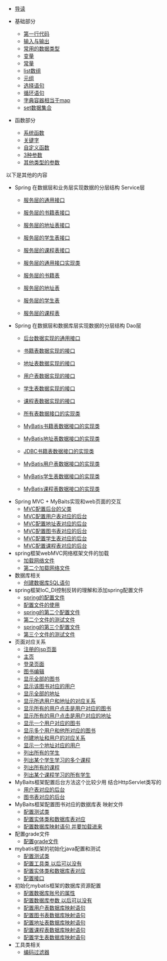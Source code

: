 
* [导读](README.md)

* 基础部分
    * [第一行代码](Hello.py)
    * [输入与输出](ioTest.py)
    * [常用的数据类型](dataTypeTest.py)
    * [变量](const.py)
    * [常量](variable.py)
    * [list数组](listTest.py)
    * [元组](tupleTest.py)
    * [选择语句](ifTest.py)
    * [循环语句](loopTest.py)
    * [字典容器相当于map](dictTest.py)
    * [set数据集合](setTest.py)
* 函数部分
   * [系统函数](build_in_function.py)
   * [关键字](python_keys.py)
   * [自定义函数](self_definition_function.py)
   * [3种参数](h6/h6_arguments.py)
   * [其他类型的参数](h7/h7_arguments.py)



以下是其他的内容
* Spring 在数据层和业务层实现数据的分层结构  Service层
    * [服务层的通用接口](src/main/java/service/GenericService.java)	
    * [服务层的书籍表接口](src/main/java/service/BookService.java)	
    * [服务层的地址表接口](src/main/java/service/AddressService.java)	
    * [服务层的学生表接口](src/main/java/service/StudentService.java)	
    * [服务层的课程表接口](src/main/java/service/CourseService.java)	
    
    * [服务层的通用接口实现类](src/main/java/service/impl/GenericServiceImpl.java)	
    * [服务层的书籍表](src/main/java/service/impl/BookServiceImpl.java)	
    * [服务层的地址表](src/main/java/service/impl/AddressServiceImpl.java)	
    * [服务层的学生表](src/main/java/service/impl/StudentServiceImpl.java)	
    * [服务层的课程表](src/main/java/service/impl/CourseServiceImpl.java)	
* Spring 在数据层和数据库层实现数据的分层结构 Dao层
    * [后台数据实现的通用接口](src/main/java/dao/GenericDao.java)	
    * [书籍表数据实现的接口](src/main/java/dao/BookDao.java)	
    * [地址表数据实现的接口](src/main/java/dao/AddressDao.java)	
    * [用户表数据实现的接口](src/main/java/dao/UserDao.java)	
    * [学生表数据实现的接口](src/main/java/dao/StudentDao.java)	
    * [课程表数据实现的接口](src/main/java/dao/CourseDao.java)	
    
    * [所有表数据接口的实现类](src/main/java/dao/impl/GenericDaoImpl.java)	
    * [MyBatis书籍表数据接口的实现类](src/main/java/dao/impl/BookDaoImpl.java)	
    * [MyBatis地址表数据接口的实现类](src/main/java/dao/impl/AddressDaoImpl.java)	
    * [JDBC书籍表数据接口的实现类](src/main/java/dao/impl/JDBCBookDaoImpl.java)	
    * [MyBatis用户表数据接口的实现类](src/main/java/dao/impl/UserDaoImpl.java)	
    * [MyBatis学生表数据接口的实现类](src/main/java/dao/impl/StudentDaoImpl.java)	
    * [MyBatis课程表数据接口的实现类](src/main/java/dao/impl/CourseDaoImpl.java)	
* Spring MVC + MyBaits实现和web页面的交互
    * [MVC配置后台的父类](src/main/java/controller/BaseController.java)	
    * [MVC配置用户表对应的后台](src/main/java/controller/UserController.java)	
    * [MVC配置地址表对应的后台](src/main/java/controller/AddressController.java)	
    * [MVC配置图书表对应的后台](src/main/java/controller/BookController.java)	  
    * [MVC配置学生表对应的后台](src/main/java/controller/StudentController.java)	  
    * [MVC配置课程表对应的后台](src/main/java/controller/CourseController.java)	  
* spring框架webMVC网络框架文件的加载
  * [加载网络文件](src/main/webapp/WEB-INF/web.xml)  
  * [第二个加载网络文件](src/main/webapp/WEB-INF/web-servlet.xml)  
* 数据库相关     
    * [创建数据库SQL语句](sql/db.sql)	
* spring框架IoC_DI控制反转的理解和添加spring配置文件
   * [spring的配置文件](src/main/resources/applicationContext.xml)	
   * [配置文件的使用](src/main/java/ioc/c/Test.java)	 
   * [spring的第二个配置文件](src/main/resources/beans.xml)	
   * [第二个文件的测试文件](src/main/java/ioc/spring/Test.java)	 
   * [spring的第三个配置文件](src/main/resources/test.xml)	
   * [第三个文件的测试文件](src/main/java/ioc/spring/Calculator.java)	
* 页面对应关系
  * [注册的jsp页面](src/main/webapp/sign_up.jsp)	    
  * [主页](src/main/webapp/home.jsp)	    
  * [登录页面](src/main/webapp/index.jsp)	    
  * [图书编辑](src/main/webapp/edit.jsp)	    
  * [显示全部的图书](src/main/webapp/books.jsp)	    
  * [显示该图书对应的用户](src/main/webapp/book.jsp)	    
  * [显示全部的地址](src/main/webapp/addresses.jsp)	    
  * [显示所选用户和地址的对应关系](src/main/webapp/userAddress.jsp)	    
  * [显示所有的用户点击是用户对应的图书](src/main/webapp/users.jsp)	    
  * [显示所有的用户点击是用户对应的地址](src/main/webapp/users1.jsp)	    
  * [显示一个用户对应的图书](src/main/webapp/userBooks.jsp)	    
  * [显示多个用户和他所对应的图书](src/main/webapp/userAndBooks.jsp)	    
  * [创建地址和用户的对应关系](src/main/webapp/createAddress.jsp)	    
  * [显示一个地址对应的用户](src/main/webapp/addressUser.jsp)	    
  * [列出所有的学生](src/main/webapp/students.jsp)	    
  * [列出某个学生学习的多个课程](src/main/webapp/student.jsp)	    
  * [列出所有的课程](src/main/webapp/courses.jsp)	    
  * [列出某个课程学习的所有学生](src/main/webapp/course.jsp)	    
* MyBaits框架配置后台方法这个比较少用  结合HttpServlet类写的   
    * [用户表对应的后台](src/main/java/action/UserAction.java)	
    * [图书表对应的后台](src/main/java/action/BookAction.java)	
* MyBaits框架配置图书对应的数据库表   映射文件  
    * [配置测试类](src/main/java/demo/BookTest.java)	
    * [配置实体类和数据库表对应](src/main/java/model/Book.java)	
    * [配置数据库映射语句  并要加载进来](src/main/resources/mapper/book-mapper.xml)	
* 配置grade文件     
    * [配置grade文件](build.gradle)	
* mybatis框架的初始化java配置和测试   
    * [配置测试类](src/main/java/demo/MyBatisTest.java)	
    * [配置工具类 以后可以没有](src/main/java/util/MyBatisSession.java)	
    * [配置实体类和数据库表对应](src/main/java/model/User.java)	
    * [配置接口](src/main/java/mapper/UserMapper.java)	
* 初始化mybatis框架的数据库资源配置  
    * [配置数据库账号的属性](src/main/resources/jdbc.properties)	
    * [配置数据库参数 以后可以没有](src/main/resources/mybatis-config.xml)	
    * [配置用户表数据库映射语句](src/main/resources/mapper/user-mapper.xml)	
    * [配置图书表数据库映射语句](src/main/resources/mapper/book-mapper.xml)	
    * [配置地址表数据库映射语句](src/main/resources/mapper/address.xml)	
    * [配置课程表数据库映射语句](src/main/resources/mapper/course.xml)	
    * [配置学生表数据库映射语句](src/main/resources/mapper/student.xml)	
* 工具类相关        
    * [编码过滤器](src/main/java/util/EncodingFilter.java)	


